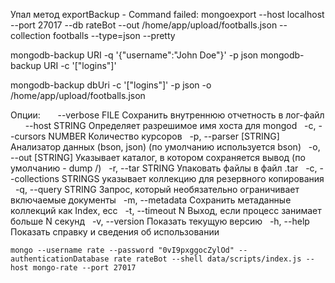Упал метод exportBackup - Command failed: mongoexport  --host localhost --port 27017 --db rateBot --out /home/app/upload/footballs.json --collection footballs --type=json --pretty



mongodb-backup URI -q '{"username":"John Doe"}' -p json
mongodb-backup URI -c '["logins"]'

mongodb-backup dbUri -c '["logins"]' -p json -o /home/app/upload/footballs.json


Опции:
      --verbose FILE Сохранить внутреннюю отчетность в лог-файл
      --host STRING Определяет разрешимое имя хоста для mongod
  -c, --cursors NUMBER Количество курсоров
  -p, --parser [STRING] Анализатор данных (bson, json) (по умолчанию используется bson)
  -o, --out [STRING] Указывает каталог, в котором сохраняется вывод (по умолчанию - dump /)
  -r, --tar STRING Упаковать файлы в файл .tar
  -c, --collections STRINGS указывает коллекцию для резервного копирования
  -q, --query STRING Запрос, который необязательно ограничивает включаемые документы
  -m, --metadata Сохранить метаданные коллекций как Index, ecc
  -t, --timeout N Выход, если процесс занимает больше N секунд
  -v, --version Показать текущую версию
  -h, --help Показать справку и сведения об использовании



    mongo --username rate --password "0vI9pxggocZylOd" --authenticationDatabase rate rateBot --shell data/scripts/index.js --host mongo-rate --port 27017


